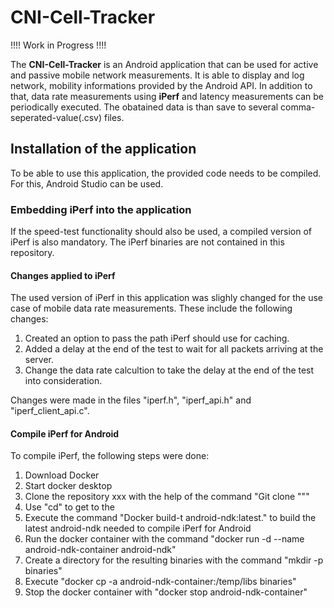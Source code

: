 # CNI-Cell-Tracker
!!!! Work in Progress !!!!

The **CNI-Cell-Tracker** is an Android application that can be used for active and passive mobile network measurements. It is able to display and log network, mobility informations provided by the Android API. In addition to that, data rate measurements using **iPerf** and latency measurements can be periodically executed. The obatained data is than save to several comma-seperated-value(.csv) files.

## Installation of the application
To be able to use this application, the provided code needs to be compiled. For this, Android Studio can be used. 


### Embedding iPerf into the application
If the speed-test functionality should also be used, a compiled version of iPerf is also mandatory. The iPerf binaries are not contained in this repository.
#### Changes applied to iPerf
The used version of iPerf in this application was slighly changed for the use case of mobile data rate measurements. 
These include the following changes: 
1. Created an option to pass the path iPerf should use for caching. 
2. Added a delay at the end of the test to wait for all packets arriving at the server.
3. Change the data rate calcultion to take the delay at the end of the test into consideration.

Changes were made in the files "iperf.h", "iperf_api.h" and "iperf_client_api.c". 

#### Compile iPerf for Android
To compile iPerf, the following steps were done:

1. Download Docker
2. Start docker desktop
3. Clone the repository xxx with the help of the command "Git clone """
4. Use "cd" to get to the 
5. Execute the command "Docker build-t android-ndk:latest." to build the latest android-ndk needed to compile iPerf for Android
6. Run the docker container with the command "docker run -d --name android-ndk-container android-ndk"
7. Create a directory for the resulting binaries with the command "mkdir -p binaries"
8. Execute "docker cp -a android-ndk-container:/temp/libs binaries"
9. Stop the docker container with "docker stop android-ndk-container"



